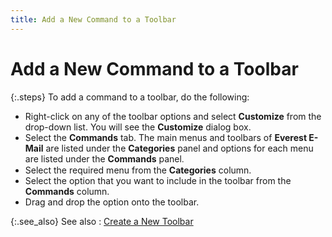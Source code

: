 ```yaml
---
title: Add a New Command to a Toolbar
---
```


# Add a New Command to a Toolbar


{:.steps}
To add a command to a toolbar, do the following:

- Right-click  on any of the toolbar options and select **Customize**  from the drop-down list. You will see the **Customize**  dialog box.
- Select the  **Commands** tab. The main menus and  toolbars of **Everest E-Mail** are  listed under the **Categories** panel  and options for each menu are listed under the **Commands**  panel<font style="font-family: Verdana;" face="Verdana">.</font>
- Select the  required menu from the **Categories**  column.
- Select the  option that you want to include in the toolbar from the **Commands**  column.
- Drag and drop  the option onto the toolbar.



{:.see_also}
See also
: [Create a New  Toolbar]({{site.eml_baseurl}}/misc/create_a_new_toolbar.html)
